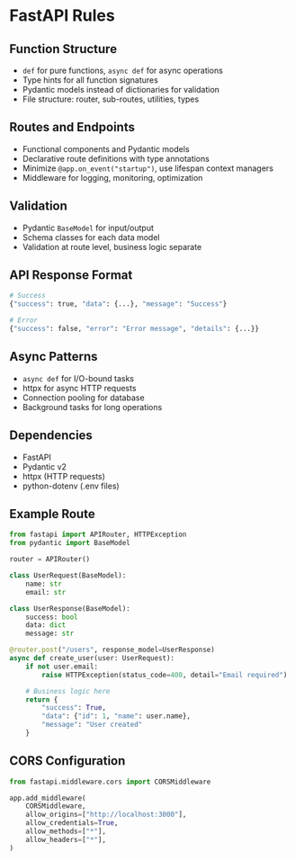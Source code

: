 # FastAPI Rules

## Function Structure
- `def` for pure functions, `async def` for async operations
- Type hints for all function signatures
- Pydantic models instead of dictionaries for validation
- File structure: router, sub-routes, utilities, types

## Routes and Endpoints
- Functional components and Pydantic models
- Declarative route definitions with type annotations
- Minimize `@app.on_event("startup")`, use lifespan context managers
- Middleware for logging, monitoring, optimization

## Validation
- Pydantic `BaseModel` for input/output
- Schema classes for each data model
- Validation at route level, business logic separate

## API Response Format
```python
# Success
{"success": true, "data": {...}, "message": "Success"}

# Error
{"success": false, "error": "Error message", "details": {...}}
```

## Async Patterns
- `async def` for I/O-bound tasks
- httpx for async HTTP requests
- Connection pooling for database
- Background tasks for long operations

## Dependencies
- FastAPI
- Pydantic v2
- httpx (HTTP requests)
- python-dotenv (.env files)

## Example Route
```python
from fastapi import APIRouter, HTTPException
from pydantic import BaseModel

router = APIRouter()

class UserRequest(BaseModel):
    name: str
    email: str

class UserResponse(BaseModel):
    success: bool
    data: dict
    message: str

@router.post("/users", response_model=UserResponse)
async def create_user(user: UserRequest):
    if not user.email:
        raise HTTPException(status_code=400, detail="Email required")

    # Business logic here
    return {
        "success": True,
        "data": {"id": 1, "name": user.name},
        "message": "User created"
    }
```

## CORS Configuration
```python
from fastapi.middleware.cors import CORSMiddleware

app.add_middleware(
    CORSMiddleware,
    allow_origins=["http://localhost:3000"],
    allow_credentials=True,
    allow_methods=["*"],
    allow_headers=["*"],
)
```
